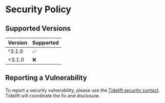 # Security Policy

## Supported Versions

| Version  | Supported          |
| -------- | ------------------ |
| ^3.1.0   | :white_check_mark: |
| <3.1.0   | :x:                |

## Reporting a Vulnerability

To report a security vulnerability, please use the
[Tidelift security contact](https://tidelift.com/security).
Tidelift will coordinate the fix and disclosure.
